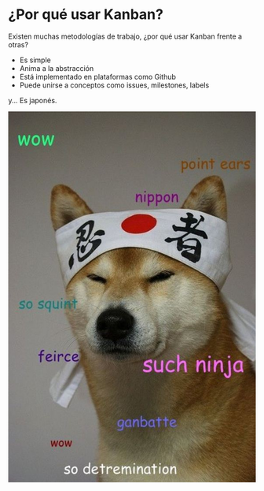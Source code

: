 # ¿Por qué usar Kanban?

Existen muchas metodologías de trabajo, ¿por qué usar Kanban frente a otras?

- Es simple
- Anima a la abstracción
- Está implementado en plataformas como Github
- Puede unirse a conceptos como issues, milestones, labels

y...
Es japonés.

![](/images/doge.jpg)
